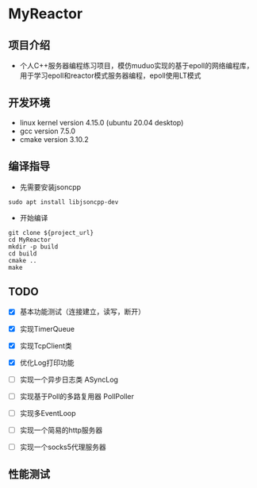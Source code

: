# MyReactor

## 项目介绍

* 个人C++服务器编程练习项目，模仿muduo实现的基于epoll的网络编程库，用于学习epoll和reactor模式服务器编程，epoll使用LT模式

## 开发环境

* linux kernel version 4.15.0 (ubuntu 20.04 desktop)
* gcc version 7.5.0
* cmake version 3.10.2

## 编译指导

* 先需要安装jsoncpp
```shell
sudo apt install libjsoncpp-dev
```

* 开始编译
```shell
git clone ${project_url}
cd MyReactor
mkdir -p build
cd build
cmake ..
make
```

## TODO

 - [x] 基本功能测试（连接建立，读写，断开） 

 - [x] 实现TimerQueue

 - [x] 实现TcpClient类 

 - [x] 优化Log打印功能

 - [ ] 实现一个异步日志类 ASyncLog

 - [ ] 实现基于Poll的多路复用器 PollPoller

 - [ ] 实现多EventLoop 

 - [ ] 实现一个简易的http服务器 

 - [ ] 实现一个socks5代理服务器 

## 性能测试
